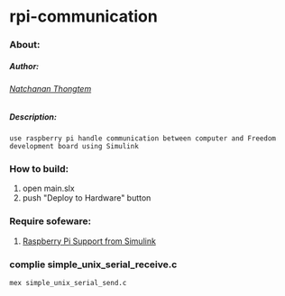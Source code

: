 # rpi-communication

### About:
##### Author:
###### [Natchanan Thongtem](https://github.com/psychoAB)
##### Description:
    use raspberry pi handle communication between computer and Freedom development board using Simulink 

### How to build:
1. open main.slx
2. push "Deploy to Hardware" button

### Require sofeware:
1. [Raspberry Pi Support from Simulink](https://www.mathworks.com/hardware-support/raspberry-pi-simulink.html)

### complie simple_unix_serial_receive.c
```
mex simple_unix_serial_send.c
```
